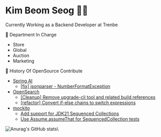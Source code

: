 # Kim Beom Seog 👨‍💻

Currently Working as a Backend Developer at Trenbe  

🏬 Department In Charge
- Store
- Global
- Auction
- Marketing

📌 History Of OpenSource Contribute
- [Spring AI](https://github.com/spring-projects/spring-ai)
  - [[fix] jsonparser - NumberFormatException](https://github.com/spring-projects/spring-ai/pull/3051)
- [OpenSearch](https://github.com/opensearch-project/OpenSearch)
  - [[Cleanup] Remove upgrade-cli tool and related build references](https://github.com/opensearch-project/OpenSearch/pull/18494)
  - [[refactor] Convert if-else chains to switch expressions](https://github.com/opensearch-project/OpenSearch/pull/18965#event-19670311311)
- [mockito](https://github.com/mockito/mockito)
  - [Add support for JDK21 Sequenced Collections](https://github.com/mockito/mockito/pull/3708)
  - [Use Assume.assumeThat for SequencedCollection tests](https://github.com/mockito/mockito/pull/3711)

![Anurag's GitHub stats](https://github-readme-stats.vercel.app/api?username=BeomSeogKim&show_icons=true&theme=merko)\
